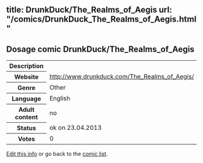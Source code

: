 title: DrunkDuck/The_Realms_of_Aegis
url: "/comics/DrunkDuck_The_Realms_of_Aegis.html"
---
Dosage comic DrunkDuck/The_Realms_of_Aegis
-----------------------------------------

<table class="comicinfo">
<tr>
<th>Description</th><td></td>
</tr>
<tr>
<th>Website</th><td><a href="http://www.drunkduck.com/The_Realms_of_Aegis/">http://www.drunkduck.com/The_Realms_of_Aegis/</a></td>
</tr>
<tr>
<th>Genre</th><td>Other</td>
</tr>
<tr>
<th>Language</th><td>English</td>
</tr>
<tr>
<th>Adult content</th><td>no</td>
</tr>
<tr>
<th>Status</th><td>ok on 23.04.2013</td>
</tr>
<tr>
<th>Votes</th><td>0</div></td>
</tr>
</table>

[Edit this info](/comics/DrunkDuck_The_Realms_of_Aegis_edit.html) or go back to the [comic list](../comic-index.html).
